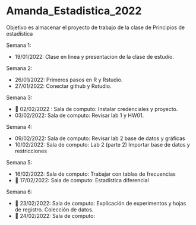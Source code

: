 # Amanda_Estadistica_2022
Objetivo es almacenar el proyecto de trabajo de la clase de Principios de estadística

Semana 1:
+ 19/01/2022: Clase en linea y presentacion de la clase de estudio. 

Semana 2: 
+ 26/01/2022: Primeros pasos en R y Rstudio.
+ 27/01/2022: Conectar github y Rstudio.

Semana 3:
+ :dart: 02/02/2022 : Sala de computo: Instalar credenciales y proyecto.
+ 03/02/2022: Sala de computo: Revisar lab 1 y HW01.

Semana 4:
+ 09/02/2022: Sala de computo: Revisar lab 2 base de datos y gráficas
+ 10/02/2022: Sala de computo: Lab 2 (parte 2) Importar base de datos y restricciones

Semana 5:
+ 16/02/2022: Sala de computo: Trabajar con tablas de frecuencias 
+ :round_pushpin: 17/02/2022: Sala de computo: Estadística diferencial

Semana 6:
+ :round_pushpin: 23/02/2022: Sala de computo: Explicación de experimentos y hojas de registro. Colección de datos.
+ :round_pushpin: 24/02/2022: Sala de computo: 